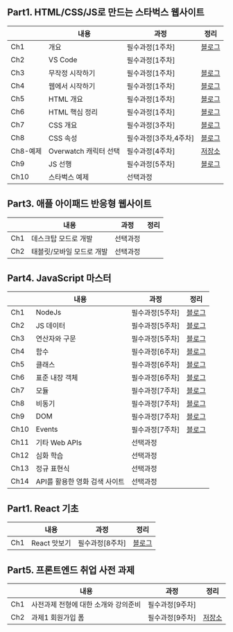 ## Part1. HTML/CSS/JS로 만드는 스타벅스 웹사이트

|     | 내용           |과정 | 정리                                                                                           |
| --- | ---------------|--- | ----------------------------------------------------------------------------------------------------- |
| Ch1 | 개요          |필수과정[1주차]  | [블로그](https://monsta-zo.github.io/kakaotechcam/KTC-1-1/) |
| Ch2 | VS Code      |필수과정[1주차]   |                                                                                                       |
| Ch3 | 무작정 시작하기  |필수과정[1주차]| [블로그](https://monsta-zo.github.io/kakaotechcam/KTC-1-3/) |
| Ch4 | 웹에서 시작하기 |필수과정[1주차]| [블로그](https://monsta-zo.github.io/kakaotechcam/KTC-1-4/) |
| Ch5 | HTML 개요     |필수과정[1주차]  | [블로그](https://monsta-zo.github.io/kakaotechcam/KTC-1-5/) |
| Ch6 | HTML 핵심 정리 |필수과정[1주차] | [블로그](https://monsta-zo.github.io/kakaotechcam/KTC-1-6/) |
| Ch7 | CSS 개요 |필수과정[3주차]| [블로그](https://monsta-zo.github.io/kakaotechcam/KTC-1-7/)|
| Ch8 | CSS 속성 |필수과정[3주차,4주차] | [블로그](https://monsta-zo.github.io/kakaotechcam/KTC-1-8/)|
| Ch8-예제 | Overwatch 캐릭터 선택|필수과정[4주차] | [저장소](https://github.com/monsta-zo/overwatch-hero-selector-vanilla)|
| Ch9 | JS 선행 |필수과정[5주차]| [블로그](https://monsta-zo.github.io/kakaotechcam/KTC-1-9/) |
| Ch10 | 스타벅스 예제 | 선택과정 | |

## Part3. 애플 아이패드 반응형 웹사이트
||내용|과정|정리|
|---|---|---|---
|Ch1|데스크탑 모드로 개발|선택과정||
|Ch2|태블릿/모바일 모드로 개발|선택과정||

## Part4. JavaScript 마스터
| |내용|과정|정리|
|---|---|---|---|
|Ch1|NodeJs|필수과정[5주차]|[블로그](https://monsta-zo.github.io/kakaotechcam/KTC-4-1/)|
|Ch2|JS 데이터|필수과정[5주차]|[블로그](https://monsta-zo.github.io/kakaotechcam/KTC-4-2/)|
|Ch3|연산자와 구문|필수과정[5주차]|[블로그](https://monsta-zo.github.io/kakaotechcam/KTC-4-3/)|
|Ch4|함수|필수과정[6주차]|[블로그](https://monsta-zo.github.io/kakaotechcam/KTC-4-4/)|
|Ch5|클래스|필수과정[6주차]|[블로그](https://monsta-zo.github.io/kakaotechcam/KTC-4-5/)|
|Ch6|표준 내장 객체|필수과정[6주차]|[블로그](https://monsta-zo.github.io/kakaotechcam/KTC-4-6/)|
|Ch7|모듈|필수과정[7주차]|[블로그](https://monsta-zo.github.io/kakaotechcam/KTC-4-7/)|
|Ch8|비동기|필수과정[7주차]|[블로그](https://monsta-zo.github.io/kakaotechcam/KTC-4-8/)|
|Ch9|DOM|필수과정[7주차]|[블로그](https://monsta-zo.github.io/kakaotechcam/KTC-4-9/)|
|Ch10|Events|필수과정[7주차]|[블로그](https://monsta-zo.github.io/kakaotechcam/KTC-4-10/)|
|Ch11|기타 Web APIs|선택과정||
|Ch12|심화 학습|선택과정||
|Ch13|정규 표현식|선택과정||
|Ch14|API를 활용한 영화 검색 사이트|선택과정||



## Part1. React 기초

|     | 내용           |과정 | 정리                                                                                           |
| --- | ---------------|--- | ----------------------------------------------------------------------------------------------------- |
| Ch1 | React 맛보기          |필수과정[8주차]  | [블로그](https://monsta-zo.github.io/kakaotechcam/KTC-R-1-1/) |


## Part5. 프론트엔드 취업 사전 과제

|     | 내용           |과정 | 정리                                                                                           |
| --- | ---------------|--- | ----------------------------------------------------------------------------------------------------- |
| Ch1 | 사전과제 전형에 대한 소개와 강의준비          |필수과정[9주차]  | |
| Ch2 | 과제1 회원가입 폼    |필수과정[9주차]  | [저장소]()|
